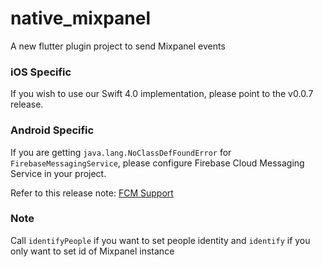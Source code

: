 # native_mixpanel

A new flutter plugin project to send Mixpanel events

### iOS Specific

If you wish to use our Swift 4.0 implementation, please point to the v0.0.7 release.

### Android Specific

If you are getting `java.lang.NoClassDefFoundError` for `FirebaseMessagingService`,
please configure Firebase Cloud Messaging Service in your project.

Refer to this release note: [FCM Support](https://github.com/mixpanel/mixpanel-android/releases/tag/v5.5.0)

### Note

Call `identifyPeople` if you want to set people identity and `identify` if you only want to set id of Mixpanel instance

